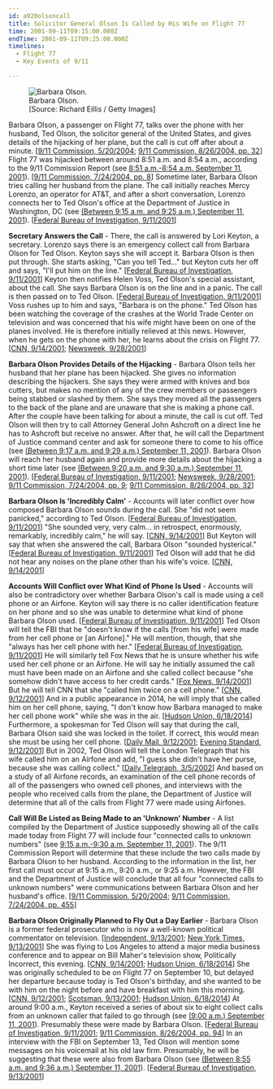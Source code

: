 ```yaml
---
id: a920olsoncall
title: Solicitor General Olson Is Called by His Wife on Flight 77
time: 2001-09-11T09:15:00.000Z
endTime: 2001-09-11T09:25:00.000Z
timelines:
  - Flight 77
  - Key Events of 9/11

---
```


<figure class="image">
  <img alt="Barbara Olson." src="https://i2.wp.com/cdn.historycommons.org/images/events/Barbara_Olson_2050081722-9123.jpg" />
  <figcaption>Barbara Olson.<br>[Source: Richard Eillis / Getty Images]</figcaption>
</figure>

Barbara Olson, a passenger on Flight 77, talks over the phone with her husband, Ted Olson, the solicitor general of the United States, and gives details of the hijacking of her plane, but the call is cut off after about a minute. [[9/11 Commission, 5/20/2004][1]; [9/11 Commission, 8/26/2004, pp. 32][2]] Flight 77 was hijacked between around 8:51 a.m. and 8:54 a.m., according to the 9/11 Commission Report (see [8:51 a.m.-8:54 a.m. September 11, 2001](/timeline/#a851hijackerstakeover)). [[9/11 Commission, 7/24/2004, pp. 8][3]] Sometime later, Barbara Olson tries calling her husband from the plane. The call initially reaches Mercy Lorenzo, an operator for AT&T, and after a short conversation, Lorenzo connects her to Ted Olson's office at the Department of Justice in Washington, DC (see [(Between 9:15 a.m. and 9:25 a.m.) September 11, 2001](/timeline/#a915lorenzoolson)). [[Federal Bureau of Investigation, 9/11/2001][4]]

**Secretary Answers the Call** - There, the call is answered by Lori Keyton, a secretary. Lorenzo says there is an emergency collect call from Barbara Olson for Ted Olson. Keyton says she will accept it. Barbara Olson is then put through. She starts asking, "Can you tell Ted…" but Keyton cuts her off and says, "I'll put him on the line." [[Federal Bureau of Investigation, 9/11/2001][5]] Keyton then notifies Helen Voss, Ted Olson's special assistant, about the call. She says Barbara Olson is on the line and in a panic. The call is then passed on to Ted Olson. [[Federal Bureau of Investigation, 9/11/2001][5]] Voss rushes up to him and says, "Barbara is on the phone." Ted Olson has been watching the coverage of the crashes at the World Trade Center on television and was concerned that his wife might have been on one of the planes involved. He is therefore initially relieved at this news. However, when he gets on the phone with her, he learns about the crisis on Flight 77. [[CNN, 9/14/2001][6]; [Newsweek, 9/28/2001][7]]

**Barbara Olson Provides Details of the Hijacking** - Barbara Olson tells her husband that her plane has been hijacked. She gives no information describing the hijackers. She says they were armed with knives and box cutters, but makes no mention of any of the crew members or passengers being stabbed or slashed by them. She says they moved all the passengers to the back of the plane and are unaware that she is making a phone call. After the couple have been talking for about a minute, the call is cut off. Ted Olson will then try to call Attorney General John Ashcroft on a direct line he has to Ashcroft but receive no answer. After that, he will call the Department of Justice command center and ask for someone there to come to his office (see [(Between 9:17 a.m. and 9:29 a.m.) September 11, 2001](/timeline/#a925olson)). Barbara Olson will reach her husband again and provide more details about the hijacking a short time later (see [(Between 9:20 a.m. and 9:30 a.m.) September 11, 2001](/timeline/#a920secondolsoncall)). [[Federal Bureau of Investigation, 9/11/2001][8]; [Newsweek, 9/28/2001][7]; [9/11 Commission, 7/24/2004, pp. 9][3]; [9/11 Commission, 8/26/2004, pp. 32][2]]

**Barbara Olson Is 'Incredibly Calm'** - Accounts will later conflict over how composed Barbara Olson sounds during the call. She "did not seem panicked," according to Ted Olson. [[Federal Bureau of Investigation, 9/11/2001][8]] "She sounded very, very calm… in retrospect, enormously, remarkably, incredibly calm," he will say. [[CNN, 9/14/2001][6]] But Keyton will say that when she answered the call, Barbara Olson "sounded hysterical." [[Federal Bureau of Investigation, 9/11/2001][5]] Ted Olson will add that he did not hear any noises on the plane other than his wife's voice. [[CNN, 9/14/2001][6]]

**Accounts Will Conflict over What Kind of Phone Is Used** - Accounts will also be contradictory over whether Barbara Olson's call is made using a cell phone or an Airfone. Keyton will say there is no caller identification feature on her phone and so she was unable to determine what kind of phone Barbara Olson used. [[Federal Bureau of Investigation, 9/11/2001][5]] Ted Olson will tell the FBI that he "doesn't know if the calls [from his wife] were made from her cell phone or [an Airfone]." He will mention, though, that she "always has her cell phone with her." [[Federal Bureau of Investigation, 9/11/2001][8]] He will similarly tell Fox News that he is unsure whether his wife used her cell phone or an Airfone. He will say he initially assumed the call must have been made on an Airfone and she called collect because "she somehow didn't have access to her credit cards." [[Fox News, 9/14/2001][9]] But he will tell CNN that she "called him twice on a cell phone." [[CNN, 9/12/2001][10]] And in a public appearance in 2014, he will imply that she called him on her cell phone, saying, "I don't know how Barbara managed to make her cell phone work" while she was in the air. [[Hudson Union, 6/18/2014][11]] Furthermore, a spokesman for Ted Olson will say that during the call, Barbara Olson said she was locked in the toilet. If correct, this would mean she must be using her cell phone. [[Daily Mail, 9/12/2001][12]; [Evening Standard, 9/12/2001][13]] But in 2002, Ted Olson will tell the London Telegraph that his wife called him on an Airfone and add, "I guess she didn't have her purse, because she was calling collect." [[Daily Telegraph, 3/5/2002][14]] And based on a study of all Airfone records, an examination of the cell phone records of all of the passengers who owned cell phones, and interviews with the people who received calls from the plane, the Department of Justice will determine that all of the calls from Flight 77 were made using Airfones. 

**Call Will Be Listed as Being Made to an 'Unknown' Number** - A list compiled by the Department of Justice supposedly showing all of the calls made today from Flight 77 will include four "connected calls to unknown numbers" (see [9:15 a.m.-9:30 a.m. September 11, 2001](/timeline/#a915fourolsoncalls)). The 9/11 Commission Report will determine that these include the two calls made by Barbara Olson to her husband. According to the information in the list, her first call must occur at 9:15 a.m., 9:20 a.m., or 9:25 a.m. However, the FBI and the Department of Justice will conclude that all four "connected calls to unknown numbers" were communications between Barbara Olson and her husband's office. [[9/11 Commission, 5/20/2004][1]; [9/11 Commission, 7/24/2004, pp. 455][3]]

**Barbara Olson Originally Planned to Fly Out a Day Earlier** - Barbara Olson is a former federal prosecutor who is now a well-known political commentator on television. [[Independent, 9/13/2001][15]; [New York Times, 9/13/2001][16]] She was flying to Los Angeles to attend a major media business conference and to appear on Bill Maher's television show, Politically Incorrect, this evening. [[CNN, 9/14/2001][6]; [Hudson Union, 6/18/2014][11]] She was originally scheduled to be on Flight 77 on September 10, but delayed her departure because today is Ted Olson's birthday, and she wanted to be with him on the night before and have breakfast with him this morning. [[CNN, 9/12/2001][10]; [Scotsman, 9/13/2001][17]; [Hudson Union, 6/18/2014][11]] At around 9:00 a.m., Keyton received a series of about six to eight collect calls from an unknown caller that failed to go through (see [(9:00 a.m.) September 11, 2001](/timeline/#a900failedcalls)). Presumably these were made by Barbara Olson. [[Federal Bureau of Investigation, 9/11/2001][5]; [9/11 Commission, 8/26/2004, pp. 94][2]] In an interview with the FBI on September 13, Ted Olson will mention some messages on his voicemail at his old law firm. Presumably, he will be suggesting that these were also from Barbara Olson (see [(Between 8:55 a.m. and 9:36 a.m.) September 11, 2001](/timeline/#a855olsonvoicemail)). [[Federal Bureau of Investigation, 9/13/2001][5]]

[1]: https://www.scribd.com/document/18886083/T7-B12-Flight-93-Calls-General-Fdr-5-20-04-DOJ-Briefing-on-Cell-and-Phone-Calls-From-AA-77-408?autodown=pdf
[2]: https://www.hsdl.org/?view&did=484625
[3]: https://web.archive.org/web/20041020144854/http://www.decloah.com/mirrors/9-11/911_Report.txt
[4]: https://www.scribd.com/document/24392516/T7-B19-Key-302s-Fdr-Entire-Contents-FBI-302s
[5]: https://www.scribd.com/document/13499802/T7-B13-Flight-Call-Notes-and-302s-Folder-Entire-Contents
[6]: http://edition.cnn.com/TRANSCRIPTS/0109/14/lkl.00.html
[7]: https://www.newsweek.com/i-cant-just-sit-back-152287
[8]: https://www.scribd.com/document/15072623/T1A-B33-Four-Flights-Phone-Calls-and-Other-Data-Fdr-Entire-Contents-FBI-302s-843
[9]: https://s3.amazonaws.com/911timeline/2001/foxnews091401.html
[10]: http://www.cnn.com/2001/US/09/11/pentagon.olson/
[11]: https://www.youtube.com/watch?v=5ppFvUc10nc
[12]: https://www.dailymail.co.uk/news/article-71919/Wifes-secret-hijacked-plane.html
[13]: https://911timeline.s3.amazonaws.com/2001/eveningstandard091201.html
[14]: https://web.archive.org/web/20050410234208/http:/www.telegraph.co.uk/health/main.jhtml?xml=/health/2002/03/05/folsen05.xml&secureRefresh=true&_requestid=147907
[15]: https://www.independent.co.uk/news/world/americas/the-stream-of-calls-to-say-i-love-you-5364133.html
[16]: https://www.nytimes.com/2001/09/13/us/barbara-olson-45-advocate-and-conservative-commentator.html
[17]: https://www.scotsman.com/news/american-airlines-flight-77-1-575775
